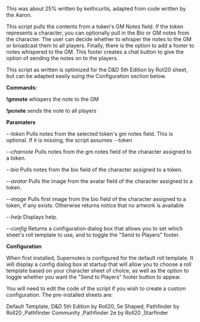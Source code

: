 This was about 25% written by keithcurtis, adapted from code written by the Aaron.

This script pulls the contents from a token's GM Notes field. If the token represents a character, you can optionally pull in the Bio or GM notes from the character. The user can decide whether to whisper the notes to the GM or broadcast them to all players. Finally, there is the option to add a footer to notes whispered to the GM. This footer creates a chat button to give the option of sending the notes on to the players.

This script as written is optimized for the D&D 5th Edition by Roll20 sheet, but can be adapted easily suing the Configuration section below.


**Commands:**

**!gmnote** whispers the note to the GM

**!pcnote** sends the note to all players


**Paramaters**

*--token* Pulls notes from the selected token's gm notes field. This is optional. If it is missing, the script assumes --token

*--charnote* Pulls notes from the gm notes field of the character assigned to a token.

*--bio* Pulls notes from the bio field of the character assigned to a token.

*--avatar* Pulls the image from the avatar field of the character assigned to a token.

*--image* Pulls first image from the bio field of the character assigned to a token, if any exists. Otherwise returns notice that no artwork is available

*--help* Displays help.

*--config* Returns a configuration dialog box that allows you to set which sheet's roll template to use, and to toggle the "Send to Players" footer.


**Configuration**

When first installed, Supernotes is configured for the default roll template. It will display a config dialog box at startup that will allow you to choose a roll template based on your character sheet of choice, as well as the option  to toggle whether you want the "Send to Players" footer button to appear.


You will need to edit the code of the script if you wish to create a custom configuration. The pre-installed sheets are:

Default Template, D&D 5th Edition by Roll20, 5e Shaped, Pathfinder by Roll20 ,Pathfinder Community ,Pathfinder 2e by Roll20 ,Starfinder
